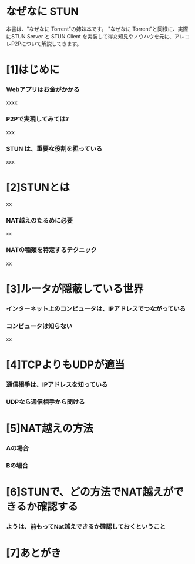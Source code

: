 # なぜなに STUN 

本書は、"なぜなに Torrent"の姉妹本です。
"なぜなに Torrent"と同様に、実際にSTUN Server と STUN Client を実装して得た知見やノウハウを元に、アレコレP2Pについて解説してきます。


# [1]はじめに
### Webアプリはお金がかかる

xxxx

### P2Pで実現してみては?

xxx

### STUN は、重要な役割を担っている

xxx




# [2]STUNとは

xx

### NAT越えのたるめに必要

xx

### NATの種類を特定するテクニック


xx


# [3]ルータが隠蔽している世界

### インターネット上のコンピュータは、IPアドレスでつながっている

### コンピュータは知らない

xx

# [4]TCPよりもUDPが適当

### 通信相手は、IPアドレスを知っている

### UDPなら通信相手から聞ける


# [5]NAT越えの方法
### Aの場合

### Bの場合


# [6]STUNで、どの方法でNAT越えができるか確認する

### ようは、前もってNat越えできるか確認しておくということ



# [7]あとがき

### 











